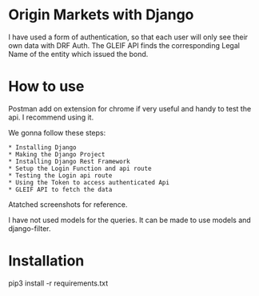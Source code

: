# Origin Markets with Django #

I have used a form of authentication, so that each user will only see their own data with DRF Auth.
The GLEIF API finds the corresponding Legal Name of the entity which issued the bond.


# How to use

Postman add on extension for chrome if very useful and handy to test the api. I recommend using it.

We gonna follow these steps:

    * Installing Django
    * Making the Django Project
    * Installing Django Rest Framework
    * Setup the Login Function and api route
    * Testing the Login api route
    * Using the Token to access authenticated Api
    * GLEIF API to fetch the data

Atatched screenshots for reference.

I have not used models for the queries. It can be made to use models and django-filter.

# Installation

pip3 install -r requirements.txt
